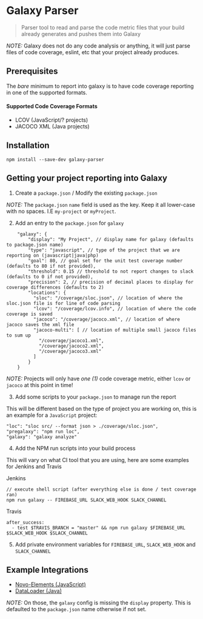 # Galaxy Parser

> Parser tool to read and parse the code metric files that your build already generates and pushes them into Galaxy

*NOTE:* Galaxy does not do any code analysis or anything, it will just parse files of code coverage, eslint, etc that your project already produces.

## Prerequisites

The *bare* minimum to report into galaxy is to have code coverage reporting in one of the supported formats.

#### Supported Code Coverage Formats

* LCOV (JavaScript/? projects)
* JACOCO XML (Java projects)

## Installation

    npm install --save-dev galaxy-parser

## Getting your project reporting into Galaxy

1) Create a `package.json` / Modify the existing `package.json`

*NOTE:* The `package.json` `name` field is used as the key. Keep it all lower-case with no spaces. I.E `my-project` or `myProject`.

2) Add an entry to the `package.json` for `galaxy`
```
    "galaxy": {
        "display": "My Project", // display name for galaxy (defaults to package.json name)
        "type": "javascript", // type of the project that we are reporting on (javascript|java|php)
        "goal": 80, // goal set for the unit test coverage number (defaults to 80 if not provided),
        "threshold": 0.15 // threshold to not report changes to slack (defaults to 0 if not provided),
        "precision": 2, // precision of decimal places to display for coverage differences (defaults to 2)
        "locations": {
          "sloc": "/coverage/sloc.json", // location of where the sloc.json file is for line of code parsing
          "lcov": "/coverage/lcov.info", // location of where the code coverage is saved
          "jacoco": "/coverage/jacoco.xml", // location of where jacoco saves the xml file
          "jacoco-multi": [ // location of multiple small jacoco files to sum up
            "/coverage/jacoco1.xml",
            "/coverage/jacoco2.xml",
            "/coverage/jacoco3.xml"
          ]
        }
    }
```
*NOTE:* Projects will only have *one (1)* code coverage metric, either `lcov` or `jacoco` at this point in time!

3) Add some scripts to your `package.json` to manage run the report

This will be different based on the type of project you are working on, this is an example for a `JavaScript` project:

    "loc": "sloc src/ --format json > ./coverage/sloc.json",
    "pregalaxy": "npm run loc",
    "galaxy": "galaxy analyze"

4) Add the NPM run scripts into your build process

This will vary on what CI tool that you are using, here are some examples for Jenkins and Travis

Jenkins

    // execute shell script (after everything else is done / test coverage ran)
    npm run galaxy -- FIREBASE_URL SLACK_WEB_HOOK SLACK_CHANNEL

Travis

    after_success:
      - test $TRAVIS_BRANCH = "master" && npm run galaxy $FIREBASE_URL $SLACK_WEB_HOOK $SLACK_CHANNEL

5) Add private environment variables for `FIREBASE_URL`, `SLACK_WEB_HOOK` and `SLACK_CHANNEL`

## Example Integrations

* [Novo-Elements (JavaScript)](https://github.com/bullhorn/novo-elements/commit/3de0a2032a7c0f96655f3bd0df2d7ee8dc3c7950)
* [DataLoader (Java)](https://github.com/bullhorn/dataloader/commit/7d8e53bc669d7b64717f05353e9d8a4fd862bb40)

*NOTE:* On those, the `galaxy` config is missing the `display` property. This is defaulted to the `package.json` name otherwise if not set.
